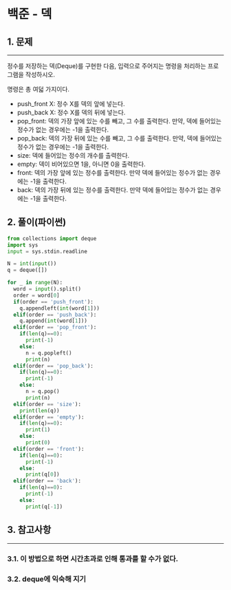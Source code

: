 # 백준 - 덱

## 1. 문제
***
정수를 저장하는 덱(Deque)를 구현한 다음, 입력으로 주어지는 명령을 처리하는 프로그램을 작성하시오.

명령은 총 여덟 가지이다.

- push_front X: 정수 X를 덱의 앞에 넣는다.
- push_back X: 정수 X를 덱의 뒤에 넣는다.
- pop_front: 덱의 가장 앞에 있는 수를 빼고, 그 수를 출력한다. 만약, 덱에 들어있는 정수가 없는 경우에는 -1을 출력한다.
- pop_back: 덱의 가장 뒤에 있는 수를 빼고, 그 수를 출력한다. 만약, 덱에 들어있는 정수가 없는 경우에는 -1을 출력한다.
- size: 덱에 들어있는 정수의 개수를 출력한다.
- empty: 덱이 비어있으면 1을, 아니면 0을 출력한다.
- front: 덱의 가장 앞에 있는 정수를 출력한다. 만약 덱에 들어있는 정수가 없는 경우에는 -1을 출력한다.
- back: 덱의 가장 뒤에 있는 정수를 출력한다. 만약 덱에 들어있는 정수가 없는 경우에는 -1을 출력한다.

## 2. 풀이(파이썬)
```py
from collections import deque
import sys
input = sys.stdin.readline

N = int(input())
q = deque([])

for _ in range(N):
  word = input().split()
  order = word[0]
  if(order == 'push_front'):
    q.appendleft(int(word[1]))
  elif(order == 'push_back'):
    q.append(int(word[1]))
  elif(order == 'pop_front'):
    if(len(q)==0):
      print(-1)
    else:
      n = q.popleft()
      print(n)
  elif(order == 'pop_back'):
    if(len(q)==0):
      print(-1)
    else:
      n = q.pop()
      print(n)
  elif(order == 'size'):
    print(len(q))
  elif(order == 'empty'):
    if(len(q)==0):
      print(1)
    else:
      print(0)
  elif(order == 'front'):
    if(len(q)==0):
      print(-1)
    else:
      print(q[0])
  elif(order == 'back'):
    if(len(q)==0):
      print(-1)
    else:
      print(q[-1])
```

## 3. 참고사항
***

### 3.1. 이 방법으로 하면 시간초과로 인해 통과를 할 수가 없다. 
### 3.2. deque에 익숙해 지기
